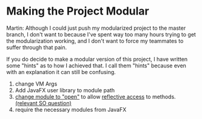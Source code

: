 Making the Project Modular
===========================

Martin: Although I could just push my modularized project to the master branch, 
I don't want to because I've spent way too many hours trying to get the modularization
working, and I don't want to force my teammates to suffer through that pain.

If you do decide to make a modular version of this project, I have
written some "hints" as to how I achieved that. I call them "hints"
because even with an explanation it can still be confusing.

1. change VM Args
2. Add JavaFX user library to module path
3. [change module to "open"](https://web.archive.org/web/20191121152644/http://dineshbajajktn.blogspot.com/2017/11/how-to-get-past-inaccessibleobjectexcep.html) to allow [reflective access](https://docs.oracle.com/javase/9/docs/api/java/lang/reflect/package-summary.html) to methods. [(relevant SO question)](https://stackoverflow.com/questions/46482364/what-is-an-open-module-in-java-9-and-how-to-use-it)
4. require the necessary modules from JavaFX
